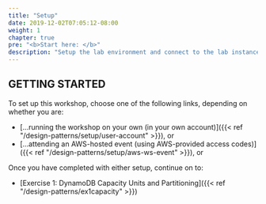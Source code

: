 ```yaml
---
title: "Setup"
date: 2019-12-02T07:05:12-08:00
weight: 1
chapter: true
pre: "<b>Start here: </b>"
description: "Setup the lab environment and connect to the lab instance on Amazon EC2."
---
```


## GETTING STARTED

To set up this workshop, choose one of the following links, depending on whether you are:
- […running the workshop on your own (in your own account)]({{< ref "/design-patterns/setup/user-account" >}}), or
- […attending an AWS-hosted event (using AWS-provided access codes)]({{< ref "/design-patterns/setup/aws-ws-event" >}}), or

Once you have completed with either setup, continue on to:
- [Exercise 1: DynamoDB Capacity Units and Partitioning]({{< ref "/design-patterns/ex1capacity" >}})
